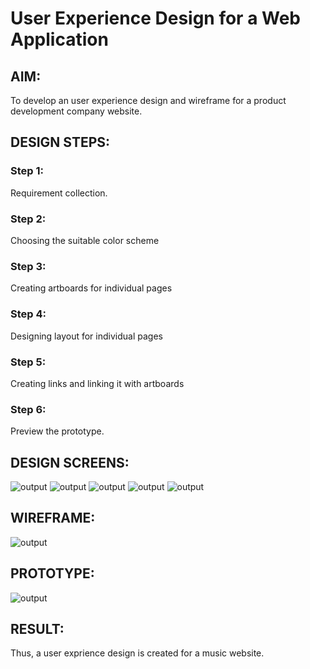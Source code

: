 # User Experience Design for a Web Application
## AIM:
To develop an user experience design and wireframe for a product development company website.

## DESIGN STEPS:
### Step 1: 
Requirement collection.
### Step 2:
Choosing the suitable color scheme
### Step 3:
Creating artboards for individual pages
### Step 4:
Designing layout for individual pages
### Step 5:
Creating links and linking it with artboards
### Step 6:
Preview the prototype.

## DESIGN SCREENS:
![output](./static/img/d.png)
![output](./static/img/d1.png)
![output](./static/img/d2.png)
![output](./static/img/d3.png)
![output](./static/img/d4.png)

## WIREFRAME:
![output](./static/img/w.png)

## PROTOTYPE:
![output](./static/img/p.png)

## RESULT:
Thus, a user exprience design is created for a music website.